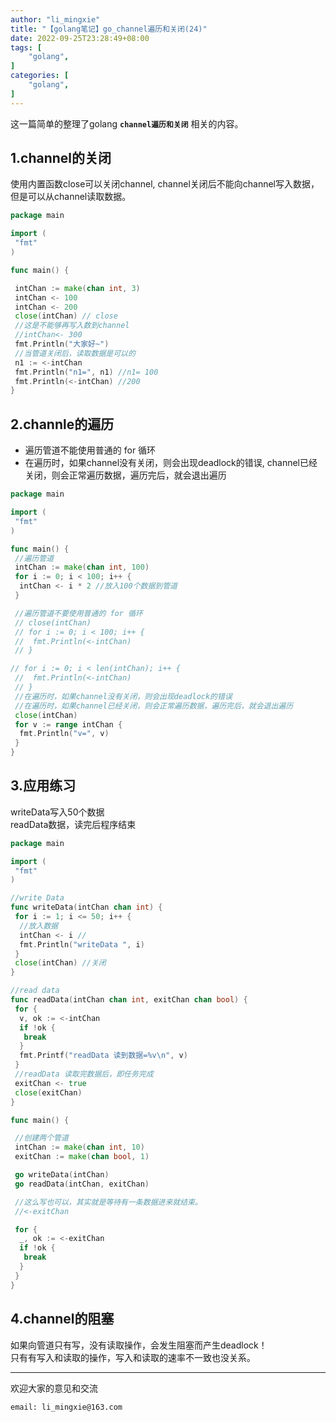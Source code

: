 ```yaml
---
author: "li_mingxie"
title: "【golang笔记】go_channel遍历和关闭(24)"
date: 2022-09-25T23:28:49+08:00
tags: [
    "golang",
]
categories: [
    "golang",
]
---
```


这一篇简单的整理了golang **`channel遍历和关闭`** 相关的内容。<!--more-->

## 1.channel的关闭

使用内置函数close可以关闭channel, channel关闭后不能向channel写入数据，但是可以从channel读取数据。

```go
package main

import (
 "fmt"
)

func main() {

 intChan := make(chan int, 3)
 intChan <- 100
 intChan <- 200
 close(intChan) // close
 //这是不能够再写入数到channel
 //intChan<- 300
 fmt.Println("大家好~")
 //当管道关闭后，读取数据是可以的
 n1 := <-intChan
 fmt.Println("n1=", n1) //n1= 100
 fmt.Println(<-intChan) //200
}
```

## 2.channle的遍历

* 遍历管道不能使用普通的 for 循环
* 在遍历时，如果channel没有关闭，则会出现deadlock的错误, channel已经关闭，则会正常遍历数据，遍历完后，就会退出遍历

```go
package main

import (
 "fmt"
)

func main() {
 //遍历管道
 intChan := make(chan int, 100)
 for i := 0; i < 100; i++ {
  intChan <- i * 2 //放入100个数据到管道
 }

 //遍历管道不要使用普通的 for 循环
 // close(intChan)
 // for i := 0; i < 100; i++ {
 //  fmt.Println(<-intChan)
 // }

// for i := 0; i < len(intChan); i++ {
 //  fmt.Println(<-intChan)
 // }
 //在遍历时，如果channel没有关闭，则会出现deadlock的错误
 //在遍历时，如果channel已经关闭，则会正常遍历数据，遍历完后，就会退出遍历
 close(intChan)
 for v := range intChan {
  fmt.Println("v=", v)
 }
}
```

## 3.应用练习

writeData写入50个数据  
readData数据，读完后程序结束  

```go
package main

import (
 "fmt"
)

//write Data
func writeData(intChan chan int) {
 for i := 1; i <= 50; i++ {
  //放入数据
  intChan <- i //
  fmt.Println("writeData ", i)
 }
 close(intChan) //关闭
}

//read data
func readData(intChan chan int, exitChan chan bool) {
 for {
  v, ok := <-intChan
  if !ok {
   break
  }
  fmt.Printf("readData 读到数据=%v\n", v)
 }
 //readData 读取完数据后，即任务完成
 exitChan <- true
 close(exitChan)
}

func main() {

 //创建两个管道
 intChan := make(chan int, 10)
 exitChan := make(chan bool, 1)

 go writeData(intChan)
 go readData(intChan, exitChan)

 //这么写也可以，其实就是等待有一条数据进来就结束。
 //<-exitChan

 for {
  _, ok := <-exitChan
  if !ok {
   break
  }
 }
}
```

## 4.channel的阻塞

如果向管道只有写，没有读取操作，会发生阻塞而产生deadlock！  
只有有写入和读取的操作，写入和读取的速率不一致也没关系。  

----------------------------------------------

欢迎大家的意见和交流

`email: li_mingxie@163.com`
